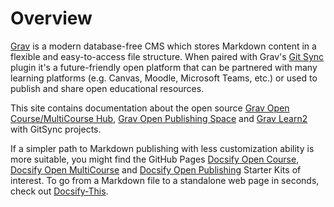# Overview

[Grav](http://getgrav.org) is a modern database-free CMS which stores Markdown content in a flexible and easy-to-access file structure. When paired with Grav's [Git Sync](https://github.com/trilbymedia/grav-plugin-git-sync) plugin it's a future-friendly open platform that can be partnered with many learning platforms (e.g. Canvas, Moodle, Microsoft Teams, etc.) or used to publish and share open educational resources.

This site contains documentation about the open source [Grav Open Course/MultiCourse Hub](../02.opencoursehub/overview.md), [Grav Open Publishing Space](../04.openpublishingspace/overview.md) and [Grav Learn2](../05.learn2withgitsync/overview.md) with GitSync projects.  

If a simpler path to Markdown publishing with less customization ability is more suitable, you might find the GitHub Pages [Docsify Open Course](https://github.com/hibbitts-design/docsify-open-course-starter-kit), [Docsify Open MultiCourse](https://github.com/hibbitts-design/docsify-open-multicourse-starter-kit) and [Docsify Open Publishing](https://github.com/hibbitts-design/docsify-open-publishing-starter-kit) Starter Kits of interest. To go from a Markdown file to a standalone web page in seconds, check out [Docsify-This](https://docsify-this.net).
